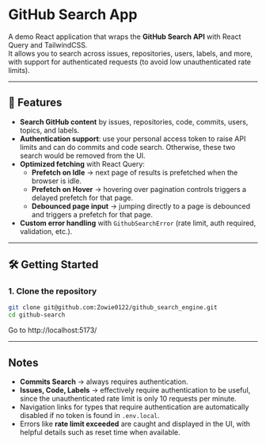 # GitHub Search App

A demo React application that wraps the **GitHub Search API** with React Query and TailwindCSS.  
It allows you to search across issues, repositories, users, labels, and more, with support for authenticated requests (to avoid low unauthenticated rate limits).

---

## 🚀 Features

- **Search GitHub content** by issues, repositories, code, commits, users, topics, and labels.
- **Authentication support**: use your personal access token to raise API limits and can do commits and code search. Otherwise, these two search would be removed from the UI.
- **Optimized fetching** with React Query:
  - **Prefetch on Idle** → next page of results is prefetched when the browser is idle.
  - **Prefetch on Hover** → hovering over pagination controls triggers a delayed prefetch for that page.
  - **Debounced page input** → jumping directly to a page is debounced and triggers a prefetch for that page.
- **Custom error handling** with `GithubSearchError` (rate limit, auth required, validation, etc.).

---

## 🛠 Getting Started

### 1. Clone the repository

```bash
git clone git@github.com:Zowie0122/github_search_engine.git
cd github-search
```

Go to http://localhost:5173/

---

## Notes

- **Commits Search** → always requires authentication.
- **Issues, Code, Labels** → effectively require authentication to be useful, since the unauthenticated rate limit is only 10 requests per minute.
- Navigation links for types that require authentication are automatically disabled if no token is found in `.env.local`.
- Errors like **rate limit exceeded** are caught and displayed in the UI, with helpful details such as reset time when available.
